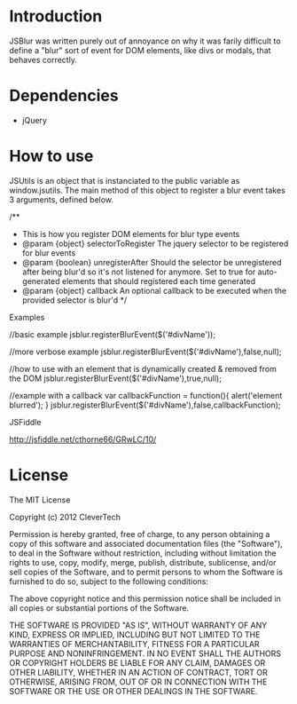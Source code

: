 Introduction
============

JSBlur was written purely out of annoyance on why it was farily difficult to
define a "blur" sort of event for DOM elements, like divs or modals, that 
behaves correctly.  

Dependencies
============

- jQuery

How to use
============

JSUtils is an object that is instanciated to the public variable as window.jsutils.  The main 
method of this object to register a blur event takes 3 arguments, defined below.

  /**
   * This is how you register DOM elements for blur type events
   * @param {object} selectorToRegister The jquery selector to be registered for blur events
   * @param {boolean} unregisterAfter Should the selector be unregistered after being blur'd so it's not listened for anymore.  Set to true for auto-generated elements that should registered each time generated
   * @param {object} callback An optional callback to be executed when the provided selector is blur'd
   */

Examples

  //basic example
  jsblur.registerBlurEvent($('#divName'));

  //more verbose example
  jsblur.registerBlurEvent($('#divName'),false,null);

  //how to use with an element that is dynamically created & removed from the DOM
  jsblur.registerBlurEvent($('#divName'),true,null);

  //example with a callback
  var callbackFunction = function(){
    alert('element blurred');
  }
  jsblur.registerBlurEvent($('#divName'),false,callbackFunction);

JSFiddle

  http://jsfiddle.net/cthorne66/GRwLC/10/

License
=======

The MIT License

Copyright (c) 2012 CleverTech

Permission is hereby granted, free of charge, to any person obtaining a copy of
this software and associated documentation files (the "Software"), to deal in
the Software without restriction, including without limitation the rights to
use, copy, modify, merge, publish, distribute, sublicense, and/or sell copies
of the Software, and to permit persons to whom the Software is furnished to do
so, subject to the following conditions:

The above copyright notice and this permission notice shall be included in all
copies or substantial portions of the Software.

THE SOFTWARE IS PROVIDED "AS IS", WITHOUT WARRANTY OF ANY KIND, EXPRESS OR
IMPLIED, INCLUDING BUT NOT LIMITED TO THE WARRANTIES OF MERCHANTABILITY,
FITNESS FOR A PARTICULAR PURPOSE AND NONINFRINGEMENT. IN NO EVENT SHALL THE
AUTHORS OR COPYRIGHT HOLDERS BE LIABLE FOR ANY CLAIM, DAMAGES OR OTHER
LIABILITY, WHETHER IN AN ACTION OF CONTRACT, TORT OR OTHERWISE, ARISING FROM,
OUT OF OR IN CONNECTION WITH THE SOFTWARE OR THE USE OR OTHER DEALINGS IN THE
SOFTWARE.

